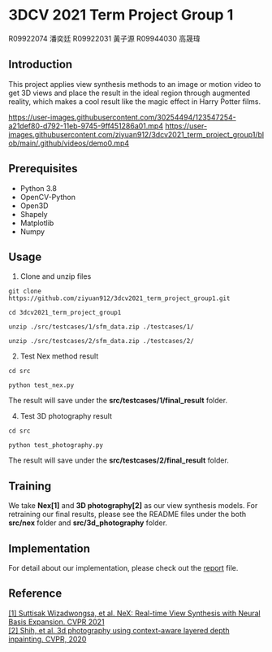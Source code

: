 # 3DCV 2021 Term Project Group 1

R09922074 潘奕廷 R09922031 黃子源 R09944030 高晟瑋

## Introduction
This project applies view synthesis methods to an image or motion video to get 3D views and place the result in the ideal region through augmented reality, which makes a cool result like the magic effect in Harry Potter films. 

https://user-images.githubusercontent.com/30254494/123547254-a21def80-d792-11eb-9745-9ff451286a01.mp4
https://user-images.githubusercontent.com/ziyuan912/3dcv2021_term_project_group1/blob/main/.github/videos/demo0.mp4 

## Prerequisites
* Python 3.8
* OpenCV-Python
* Open3D
* Shapely
* Matplotlib
* Numpy

## Usage
1. Clone and unzip files
```
git clone https://github.com/ziyuan912/3dcv2021_term_project_group1.git

cd 3dcv2021_term_project_group1

unzip ./src/testcases/1/sfm_data.zip ./testcases/1/

unzip ./src/testcases/2/sfm_data.zip ./testcases/2/
```
2. Test Nex method result
```
cd src

python test_nex.py
```
The result will save under the **src/testcases/1/final_result** folder.

4. Test 3D photography result
```
cd src

python test_photography.py
```
The result will save under the **src/testcases/2/final_result** folder.

## Training
We take **Nex[1]** and **3D photography[2]** as our view synthesis models. For retraining our final results, please see the README files under the both **src/nex** folder and **src/3d_photography** folder.

## Implementation
For detail about our implementation, please check out the [report](https://github.com/ziyuan912/3dcv2021_term_project_group1/blob/main/Report.pdf) file.

## Reference
[[1] Suttisak Wizadwongsa, et al. NeX: Real-time View Synthesis with Neural Basis Expansion. CVPR 2021](https://nex-mpi.github.io/)  
[[2] Shih, et al. 3d photography using context-aware layered depth inpainting. CVPR, 2020](https://shihmengli.github.io/3D-Photo-Inpainting/)
